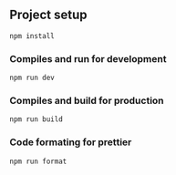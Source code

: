 

## Project setup

```
npm install
```

### Compiles and run for development

```
npm run dev
```

### Compiles and build for production

```
npm run build
```

### Code formating for prettier

```
npm run format
```
